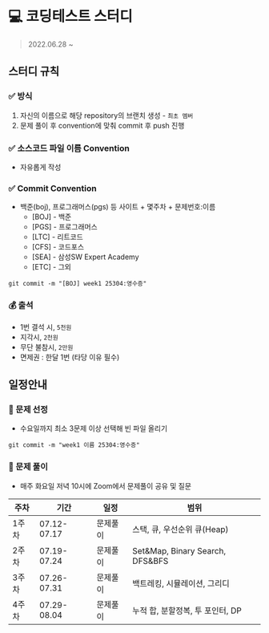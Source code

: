 # 💻 코딩테스트 스터디

> 2022.06.28 ~
> 

## 스터디 규칙

### ✅ 방식

1. 자신의 이름으로 해당 repository의 브랜치 생성 - `최초 멤버`
2. 문제 풀이 후 convention에 맞춰 commit 후 push 진행

### ✅ 소스코드 파일 이름 Convention

- 자유롭게 작성

### ✅ Commit Convention

- 백준(boj), 프로그래머스(pgs) 등 사이트 + 몇주차 + 문제번호:이름
    - [BOJ] - 백준
    - [PGS] - 프로그래머스
    - [LTC] - 리트코드
    - [CFS] - 코드포스
    - [SEA] - 삼성SW Expert Academy
    - [ETC] - 그외

```
git commit -m "[BOJ] week1 25304:영수증"
```

### 💰 출석

- 1번 결석 시, `5천원`
- 지각시, `2천원`
- 무단 불참시, `2만원`
- 면제권 : 한달 1번 (타당 이유 필수)

## 일정안내
### 📄 문제 선정

- 수요일까지 최소 3문제 이상 선택해 빈 파일 올리기

```
git commit -m "week1 이름 25304:영수증"
```

### 📄 문제 풀이

- 매주 화요일 저녁 10시에 Zoom에서 문제풀이 공유 및 질문

|주차|기간|일정|범위|
|--|--|--|--|
|1주차|07.12-07.17|문제풀이|스택, 큐, 우선순위 큐(Heap)|
|2주차|07.19-07.24|문제풀이|Set&Map, Binary Search, DFS&BFS|
|3주차|07.26-07.31|문제풀이|백트레킹, 시뮬레이션, 그리디|
|4주차|07.29-08.04|문제풀이|누적 합, 분할정복, 투 포인터, DP|
